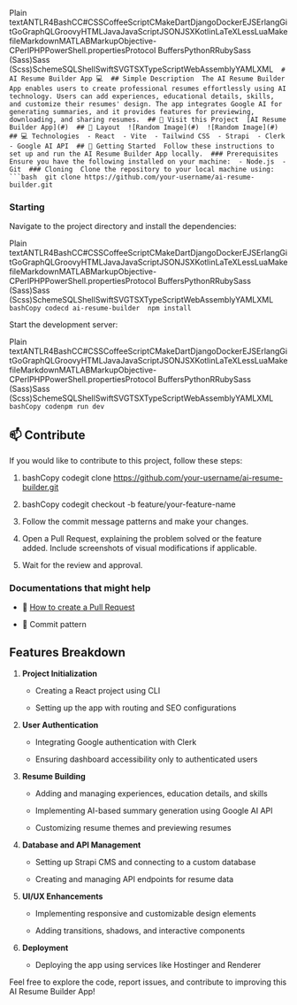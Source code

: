 Plain textANTLR4BashCC#CSSCoffeeScriptCMakeDartDjangoDockerEJSErlangGitGoGraphQLGroovyHTMLJavaJavaScriptJSONJSXKotlinLaTeXLessLuaMakefileMarkdownMATLABMarkupObjective-CPerlPHPPowerShell.propertiesProtocol BuffersPythonRRubySass (Sass)Sass (Scss)SchemeSQLShellSwiftSVGTSXTypeScriptWebAssemblyYAMLXML`   # AI Resume Builder App 💻  ## Simple Description  The AI Resume Builder App enables users to create professional resumes effortlessly using AI technology. Users can add experiences, educational details, skills, and customize their resumes' design. The app integrates Google AI for generating summaries, and it provides features for previewing, downloading, and sharing resumes.  ## 📱 Visit this Project  [AI Resume Builder App](#)  ## 🎨 Layout  ![Random Image](#)  ![Random Image](#)  ## 💻 Technologies  - React  - Vite  - Tailwind CSS  - Strapi  - Clerk  - Google AI API  ## 🚀 Getting Started  Follow these instructions to set up and run the AI Resume Builder App locally.  ### Prerequisites  Ensure you have the following installed on your machine:  - Node.js  - Git  ### Cloning  Clone the repository to your local machine using:  ```bash  git clone https://github.com/your-username/ai-resume-builder.git   `

### Starting

Navigate to the project directory and install the dependencies:

Plain textANTLR4BashCC#CSSCoffeeScriptCMakeDartDjangoDockerEJSErlangGitGoGraphQLGroovyHTMLJavaJavaScriptJSONJSXKotlinLaTeXLessLuaMakefileMarkdownMATLABMarkupObjective-CPerlPHPPowerShell.propertiesProtocol BuffersPythonRRubySass (Sass)Sass (Scss)SchemeSQLShellSwiftSVGTSXTypeScriptWebAssemblyYAMLXML`   bashCopy codecd ai-resume-builder  npm install   `

Start the development server:

Plain textANTLR4BashCC#CSSCoffeeScriptCMakeDartDjangoDockerEJSErlangGitGoGraphQLGroovyHTMLJavaJavaScriptJSONJSXKotlinLaTeXLessLuaMakefileMarkdownMATLABMarkupObjective-CPerlPHPPowerShell.propertiesProtocol BuffersPythonRRubySass (Sass)Sass (Scss)SchemeSQLShellSwiftSVGTSXTypeScriptWebAssemblyYAMLXML`   bashCopy codenpm run dev   `

📫 Contribute
-------------

If you would like to contribute to this project, follow these steps:

1.  bashCopy codegit clone https://github.com/your-username/ai-resume-builder.git
    
2.  bashCopy codegit checkout -b feature/your-feature-name
    
3.  Follow the commit message patterns and make your changes.
    
4.  Open a Pull Request, explaining the problem solved or the feature added. Include screenshots of visual modifications if applicable.
    
5.  Wait for the review and approval.
    

### Documentations that might help

*   📝 [How to create a Pull Request](https://docs.github.com/en/github/collaborating-with-issues-and-pull-requests/creating-a-pull-request)
    
*   💾 Commit pattern
    

Features Breakdown
------------------

1.  **Project Initialization**
    
    *   Creating a React project using CLI
        
    *   Setting up the app with routing and SEO configurations
        
2.  **User Authentication**
    
    *   Integrating Google authentication with Clerk
        
    *   Ensuring dashboard accessibility only to authenticated users
        
3.  **Resume Building**
    
    *   Adding and managing experiences, education details, and skills
        
    *   Implementing AI-based summary generation using Google AI API
        
    *   Customizing resume themes and previewing resumes
        
4.  **Database and API Management**
    
    *   Setting up Strapi CMS and connecting to a custom database
        
    *   Creating and managing API endpoints for resume data
        
5.  **UI/UX Enhancements**
    
    *   Implementing responsive and customizable design elements
        
    *   Adding transitions, shadows, and interactive components
        
6.  **Deployment**
    
    *   Deploying the app using services like Hostinger and Renderer
        

Feel free to explore the code, report issues, and contribute to improving this AI Resume Builder App!

